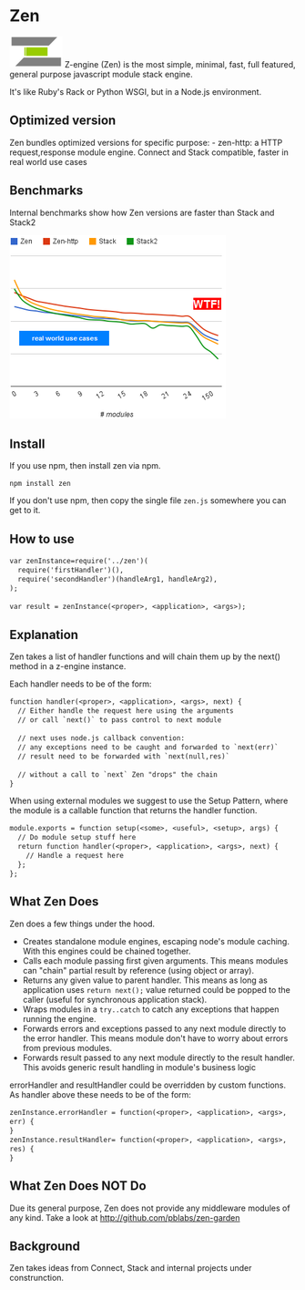 # Zen

![Zen](logo.png) Z-engine (Zen) is the most simple, minimal, fast, full featured, general purpose javascript module stack engine.

It's like Ruby's Rack or Python WSGI, but in a Node.js environment.

## Optimized version

Zen bundles optimized versions for specific purpose:
	- zen-http: a HTTP request,response module engine. Connect and Stack compatible, faster in real world use cases  

## Benchmarks

Internal benchmarks show how Zen versions are faster than Stack and Stack2

![results.img](results.png)  

## Install

If you use npm, then install zen via npm. 

    npm install zen

If you don't use npm, then copy the single file `zen.js` somewhere you can get to it.   

## How to use

	var zenInstance=require('../zen')(
	  require('firstHandler')(),
      require('secondHandler')(handleArg1, handleArg2),
	);
	
	var result = zenInstance(<proper>, <application>, <args>); 

## Explanation

Zen takes a list of handler functions and will chain them up by the next() method in a z-engine instance. 

Each handler needs to be of the form:

    function handler(<proper>, <application>, <args>, next) {
      // Either handle the request here using the arguments
      // or call `next()` to pass control to next module

	  // next uses node.js callback convention: 
      // any exceptions need to be caught and forwarded to `next(err)`
	  // result need to be forwarded with `next(null,res)`	

	  // without a call to `next` Zen "drops" the chain  
    }


When using external modules we suggest to use the Setup Pattern, where the module is a callable function that returns the handler function.  

    module.exports = function setup(<some>, <useful>, <setup>, args) {
      // Do module setup stuff here
      return function handler(<proper>, <application>, <args>, next) {
        // Handle a request here
      };
    };

## What Zen Does

Zen does a few things under the hood.

 - Creates standalone module engines, escaping node's module caching. With this engines could be chained together.
 - Calls each module passing first given arguments. This means modules can "chain" partial result by reference (using object or array).
 - Returns any given value to parent handler. This means as long as application uses `return next();` value returned could be popped to the caller (useful for synchronous application stack).  
 - Wraps modules in a `try..catch` to catch any exceptions that happen running the engine.
 - Forwards errors and exceptions passed to any next module directly to the error handler.  This means module don't have to worry about errors from previous modules.
 - Forwards result passed to any next module directly to the result handler. This avoids generic result handling in module's business logic  

errorHandler and resultHandler could be overridden by custom functions. As handler above these needs to be of the form:

	zenInstance.errorHandler = function(<proper>, <application>, <args>, err) {
	}
	zenInstance.resultHandler= function(<proper>, <application>, <args>, res) {
	}

## What Zen Does NOT Do

Due its general purpose, Zen does not provide any middleware modules of any kind. Take a look at http://github.com/pblabs/zen-garden 

## Background
Zen takes ideas from Connect, Stack and internal projects under construnction. 